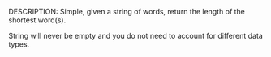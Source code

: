 DESCRIPTION:
Simple, given a string of words, return the length of the shortest word(s).

String will never be empty and you do not need to account for different data types.
